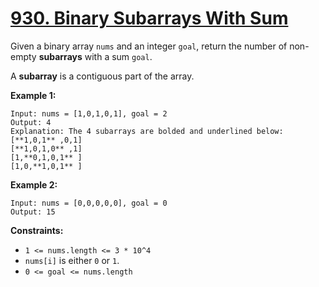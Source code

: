# [930. Binary Subarrays With Sum](https://leetcode.com/problems/binary-subarrays-with-sum/description/)

Given a binary array `nums` and an integer `goal`, return the number of non-empty **subarrays**  with a sum `goal`.

A **subarray**  is a contiguous part of the array.

**Example 1:** 

```
Input: nums = [1,0,1,0,1], goal = 2
Output: 4
Explanation: The 4 subarrays are bolded and underlined below:
[**1,0,1** ,0,1]
[**1,0,1,0** ,1]
[1,**0,1,0,1** ]
[1,0,**1,0,1** ]
```

**Example 2:** 

```
Input: nums = [0,0,0,0,0], goal = 0
Output: 15
```

**Constraints:** 

- `1 <= nums.length <= 3 * 10^4`
- `nums[i]` is either `0` or `1`.
- `0 <= goal <= nums.length`